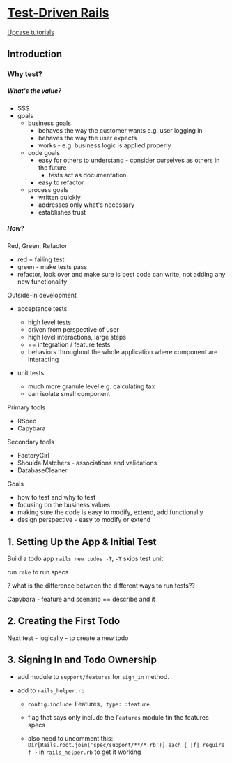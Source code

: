 # [Test-Driven Rails](https://thoughtbot.com/upcase/test-driven-rails)

[Upcase tutorials](https://thoughtbot.com/upcase/practice)

## Introduction

### Why test?

##### What's the value?
- $$$
- goals
  - business goals
    - behaves the way the customer wants e.g. user logging in
    - behaves the way the user expects
    - works - e.g. business logic is applied properly
  - code goals
    - easy for others to understand - consider ourselves as others in the future
      - tests act as documentation
    - easy to refactor
  - process goals
    - written quickly
    - addresses only what's necessary
    - establishes trust

##### How?

Red, Green, Refactor
- red = failing test
- green - make tests pass
- refactor, look over and make sure is best code can write, not adding any new functionality

Outside-in development
- acceptance tests
  - high level tests
  - driven from perspective of user
  - high level interactions, large steps
  - == integration / feature tests
  - behaviors throughout the whole application where component are interacting

- unit tests
  - much more granule level e.g. calculating tax
  - can isolate small component


Primary tools
- RSpec
- Capybara


Secondary tools
- FactoryGirl
- Shoulda Matchers - associations and validations
- DatabaseCleaner


Goals
- how to test and why to test
- focusing on the business values
- making sure the code is easy to modify, extend, add functionally
- design perspective - easy to modify or extend


## 1. Setting Up the App & Initial Test

Build a todo app
`rails new todos -T`, `-T` skips test unit

run `rake` to run specs

? what is the difference between the different ways to run tests??


Capybara - feature and scenario ==  describe and it


## 2. Creating the First Todo

Next test - logically - to create a new todo

## 3. Signing In and Todo Ownership

- add module to `support/features` for `sign_in` method.

- add to `rails_helper.rb`

  - `config.include `Features`, type: :feature`

  - flag that says only include the `Features` module tin the features specs

  - also need to uncomment this:
      `Dir[Rails.root.join('spec/support/**/*.rb')].each { |f| require f }` in `rails_helper.rb` to get it working
